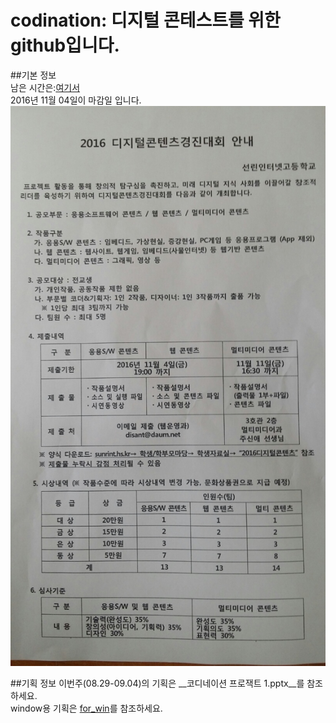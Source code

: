 # codination: 디지털 콘테스트를 위한 github입니다.  
##기본 정보  
남은 시간은:[여기서](http://jsdn.space/dicon.html "웹사이트")  
2016년 11월 04일이 마감일 입니다.  
![dicon](https://github.com/Codination/codination/blob/master/%EA%B7%B8%EC%99%B8/dicon.jpg)

  
##기획 정보
이번주(08.29-09.04)의 기획은 __코디네이션 프로잭트 1.pptx__를 참조하세요.  
window용 기획은 [for_win](https://github.com/jaminn/codination/tree/master/for_win "for_win")를 참조하세요.
